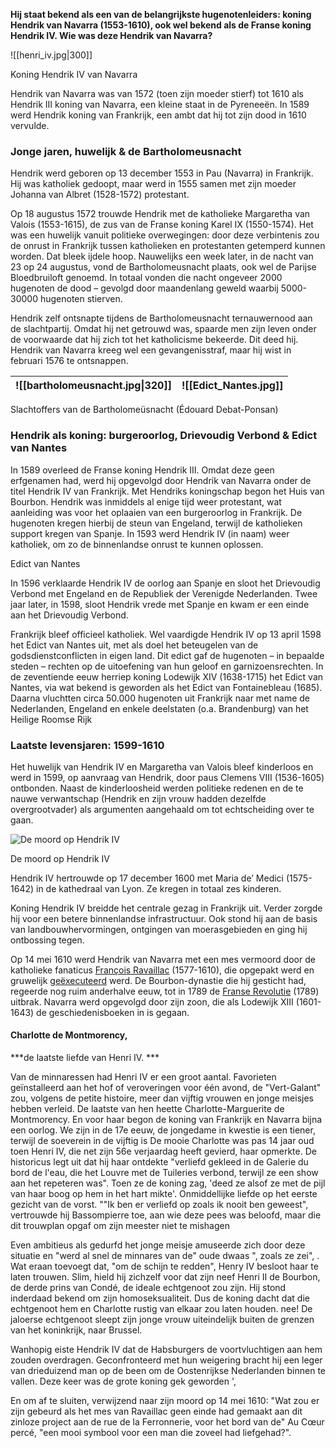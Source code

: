 **Hij staat bekend als een van de belangrijkste hugenotenleiders: koning Hendrik van Navarra (1553-1610), ook wel bekend als de Franse koning Hendrik IV. Wie was deze Hendrik van Navarra?**

![[henri_iv.jpg\|300]]



Koning Hendrik IV van Navarra

Hendrik van Navarra was van 1572 (toen zijn moeder stierf) tot 1610 als Hendrik III koning van Navarra, een kleine staat in de Pyreneeën. In 1589 werd Hendrik koning van Frankrijk, een ambt dat hij tot zijn dood in 1610 vervulde.

### Jonge jaren, huwelijk & de Bartholomeusnacht

Hendrik werd geboren op 13 december 1553 in Pau (Navarra) in Frankrijk. Hij was katholiek gedoopt, maar werd in 1555 samen met zijn moeder Johanna van Albret (1528-1572) protestant.

Op 18 augustus 1572 trouwde Hendrik met de katholieke Margaretha van Valois (1553-1615), de zus van de Franse koning Karel IX (1550-1574). Het was een huwelijk vanuit politieke overwegingen: door deze verbintenis zou de onrust in Frankrijk tussen katholieken en protestanten getemperd kunnen worden. Dat bleek ijdele hoop. Nauwelijks een week later, in de nacht van 23 op 24 augustus, vond de Bartholomeusnacht plaats, ook wel de Parijse Bloedbruiloft genoemd. In totaal vonden die nacht ongeveer 2000 hugenoten de dood – gevolgd door maandenlang geweld waarbij 5000-30000 hugenoten stierven.

Hendrik zelf ontsnapte tijdens de Bartholomeusnacht ternauwernood aan de slachtpartij. Omdat hij net getrouwd was, spaarde men zijn leven onder de voorwaarde dat hij zich tot het katholicisme bekeerde. Dit deed hij. Hendrik van Navarra kreeg wel een gevangenisstraf, maar hij wist in februari 1576 te ontsnappen.

|   ![[bartholomeusnacht.jpg\|320]] | ![[Edict_Nantes.jpg]]   |
|---|----|



Slachtoffers van de Bartholomeüsnacht (Édouard Debat-Ponsan)

### Hendrik als koning: burgeroorlog, Drievoudig Verbond & Edict van Nantes

In 1589 overleed de Franse koning Hendrik III. Omdat deze geen erfgenamen had, werd hij opgevolgd door Hendrik van Navarra onder de titel Hendrik IV van Frankrijk. Met Hendriks koningschap begon het Huis van Bourbon. Hendrik was inmiddels al enige tijd weer protestant, wat aanleiding was voor het oplaaien van een burgeroorlog in Frankrijk. De hugenoten kregen hierbij de steun van Engeland, terwijl de katholieken support kregen van Spanje. In 1593 werd Hendrik IV (in naam) weer katholiek, om zo de binnenlandse onrust te kunnen oplossen.



Edict van Nantes

In 1596 verklaarde Hendrik IV de oorlog aan Spanje en sloot het Drievoudig Verbond met Engeland en de Republiek der Verenigde Nederlanden. Twee jaar later, in 1598, sloot Hendrik vrede met Spanje en kwam er een einde aan het Drievoudig Verbond.

Frankrijk bleef officieel katholiek. Wel vaardigde Hendrik IV op 13 april 1598 het Edict van Nantes uit, met als doel het beteugelen van de godsdienstconflicten in eigen land. Dit edict gaf de hugenoten – in bepaalde steden – rechten op de uitoefening van hun geloof en garnizoensrechten. In de zeventiende eeuw herriep koning Lodewijk XIV (1638-1715) het Edict van Nantes, via wat bekend is geworden als het Edict van Fontainebleau (1685). Daarna vluchtten circa 50.000 hugenoten uit Frankrijk naar met name de Nederlanden, Engeland en enkele deelstaten (o.a. Brandenburg) van het Heilige Roomse Rijk

### Laatste levensjaren: 1599-1610

Het huwelijk van Hendrik IV en Margaretha van Valois bleef kinderloos en werd in 1599, op aanvraag van Hendrik, door paus Clemens VIII (1536-1605) ontbonden. Naast de kinderloosheid werden politieke redenen en de te nauwe verwantschap (Hendrik en zijn vrouw hadden dezelfde overgrootvader) als argumenten aangehaald om tot echtscheiding over te gaan.

![De moord op Hendrik IV](moord_Hendrik_IV.jpg)

De moord op Hendrik IV

Hendrik IV hertrouwde op 17 december 1600 met Maria de’ Medici (1575-1642) in de kathedraal van Lyon. Ze kregen in totaal zes kinderen.

Koning Hendrik IV breidde het centrale gezag in Frankrijk uit. Verder zorgde hij voor een betere binnenlandse infrastructuur. Ook stond hij aan de basis van landbouwhervormingen, ontgingen van moerasgebieden en ging hij ontbossing tegen.

Op 14 mei 1610 werd Hendrik van Navarra met een mes vermoord door de katholieke fanaticus [François Ravaillac](https://www.trouw.nl/home/doetjes~a9eba8cd/) (1577-1610), die opgepakt werd en gruwelijk [geëxecuteerd](https://historiek.net/thema/opmerkelijke-executies/) werd. De Bourbon-dynastie die hij gesticht had, regeerde nog ruim anderhalve eeuw, tot in 1789 de [Franse Revolutie](https://historiek.net/franse-revolutie-tijdlijn-oorzaken-samenvatting/71927/ "Franse Revolutie") (1789) uitbrak. Navarra werd opgevolgd door zijn zoon, die als Lodewijk XIII (1601-1643) de geschiedenisboeken in is gegaan.

#### Charlotte de Montmorency, 
***de laatste liefde van Henri IV. ***

Van de minnaressen had Henri IV er een groot aantal. Favorieten geïnstalleerd aan het hof of veroveringen voor één avond, de "Vert-Galant" zou, volgens de petite histoire, meer dan vijftig vrouwen en jonge meisjes hebben verleid. De laatste van hen heette Charlotte-Marguerite de Montmorency. En voor haar begon de koning van Frankrijk en Navarra bijna een oorlog. 
We zijn in de 17e eeuw, de jongedame in kwestie is een tiener, terwijl de soeverein in de vijftig is
De mooie Charlotte was pas 14 jaar oud toen Henri IV, die net zijn 56e verjaardag heeft gevierd, haar opmerkte.
 De historicus legt uit dat hij haar ontdekte "verliefd gekleed in de Galerie du bord de l'eau, die het Louvre met de Tuileries verbond, terwijl ze een show aan het repeteren was". 
Toen ze de koning zag, 'deed ze alsof ze met de pijl van haar boog op hem in het hart mikte'. Onmiddellijke liefde op het eerste gezicht van de vorst. ""Ik ben er verliefd op zoals ik nooit ben geweest", vertrouwde hij Bassompierre toe, aan wie deze pees was beloofd, maar die dit trouwplan opgaf om zijn meester niet te mishagen

Even ambitieus als gedurfd het jonge meisje amuseerde zich door deze situatie en "werd al snel de minnares van de" oude dwaas ", zoals ze zei", . Wat eraan toevoegt dat, "om de schijn te redden", Henry IV besloot haar te laten trouwen. Slim, hield hij zichzelf voor dat zijn neef Henri II de Bourbon, de derde prins van Condé, de ideale echtgenoot zou zijn. Hij stond inderdaad bekend om zijn homoseksualiteit. 
Dus de koning dacht dat die echtgenoot hem en Charlotte rustig van elkaar zou laten houden. nee! De jaloerse echtgenoot sleept zijn jonge vrouw uiteindelijk buiten de grenzen van het koninkrijk, naar Brussel.

Wanhopig eiste Hendrik IV dat de Habsburgers de voortvluchtigen aan hem zouden overdragen. Geconfronteerd met hun weigering bracht hij een leger van drieduizend man op de been om de Oostenrijkse Nederlanden binnen te vallen. Deze keer was de grote koning gek geworden ', 

En om af te sluiten, verwijzend naar zijn moord op 14 mei 1610: "Wat zou er zijn gebeurd als het mes van Ravaillac geen einde had gemaakt aan dit zinloze project aan de rue de la Ferronnerie, voor het bord van de" Au Cœur percé, "een mooi symbool voor een man die zoveel had liefgehad?".